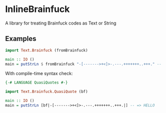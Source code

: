 # InlineBrainfuck
A library for treating Brainfuck codes as Text or String

## Examples
```haskell
import Text.Brainfuck (fromBrainfuck)

main :: IO ()
main = putStrLn $ fromBrainfuck "-[------->+<]>-.---.+++++++..+++." -- => HELLO
```
With compile-time syntax check:
```haskell
{-# LANGUAGE QuasiQuotes #-}

import Text.Brainfuck.QuasiQuote (bf)

main :: IO ()
main = putStrLn [bf|-[------->+<]>-.---.+++++++..+++.|] -- => HELLO
